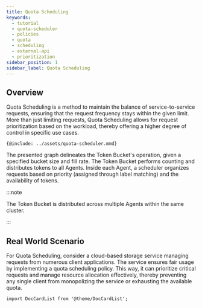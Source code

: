 ```yaml
---
title: Quota Scheduling
keywords:
  - tutorial
  - quota-scheduler
  - policies
  - quota
  - scheduling
  - external-api
  - prioritization
sidebar_position: 1
sidebar_label: Quota Scheduling
---
```


## Overview

Quota Scheduling is a method to maintain the balance of service-to-service
requests, ensuring that the request frequency stays within the given limit. More
than just limiting requests, Quota Scheduling allows for request prioritization
based on the workload, thereby offering a higher degree of control in specific
use cases.

<Zoom>

```mermaid
{@include: ../assets/quota-scheduler.mmd}
```

</Zoom>

The presented graph delineates the Token Bucket's operation, given a specified
bucket size and fill rate. The Token Bucket performs counting and distributes
tokens to all Agents. Inside each Agent, a scheduler organizes requests based on
priority (assigned through label matching) and the availability of tokens.

:::note

The Token Bucket is distributed across multiple Agents within the same cluster.

:::

## Real World Scenario

For Quota Scheduling, consider a cloud-based storage service managing requests
from numerous client applications. The service ensures fair usage by
implementing a quota scheduling policy. This way, it can prioritize critical
requests and manage resource allocation effectively, thereby preventing any
single client from monopolizing the service or exhausting the available quota.

```mdx-code-block
import DocCardList from '@theme/DocCardList';
```

<DocCardList />
